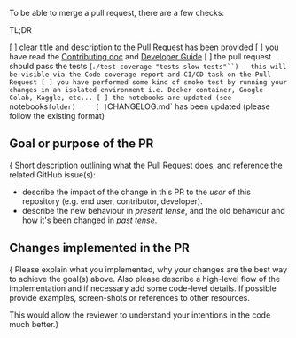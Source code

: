 To be able to merge a pull request, there are a few checks:

TL;DR

[ ] clear title and description to the Pull Request has been provided
[ ] you have read the [Contributing doc](https://github.com/neomatrix369/nlp_profiler/blob/master/CONTRIBUTING.md) and [Developer Guide](https://github.com/neomatrix369/nlp_profiler/blob/master/developer-guide.md)
[ ] the pull request should pass the tests (`./test-coverage "tests slow-tests"``) - this will be visible via the Code coverage report and CI/CD task on the Pull Request
[ ] you have performed some kind of smoke test by running your changes in an isolated environment i.e. Docker container, Google Colab, Kaggle, etc...
[ ] the notebooks are updated (see `notebooks` folder)    
[ ] `CHANGELOG.md` has been updated (please follow the existing format)


## Goal or purpose of the PR

{ Short description outlining what the Pull Request does, and reference the related GitHub issue(s):
  - describe the impact of the change in this PR to the _user_ of this repository (e.g. end user, contributor, developer).
  - describe the new behaviour in _present tense_, and the old behaviour and how it's been changed in _past tense_.

## Changes implemented in the PR

{ Please explain what you implemented, why your changes are the best way to achieve the goal(s) above. Also please describe a high-level flow of the implementation and if necessary add some code-level details. If possible provide examples, screen-shots or references to other resources.

This would allow the reviewer to understand your intentions in the code much better.}